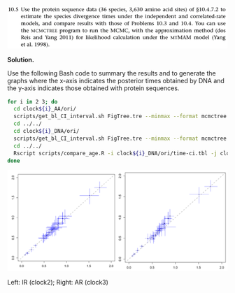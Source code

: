 <p>
  <img src=img/10.5-P.png>
</p>

**Solution.**

Use the following Bash code to summary the results and to generate the
graphs where the x-axis indicates the posterior times obtained by DNA
and the y-axis indicates those obtained with protein sequences.

```Bash
for i in 2 3; do
  cd clock${i}_AA/ori/
  scripts/get_bl_CI_interval.sh FigTree.tre --minmax --format mcmctree --header > time-ci.tbl
  cd ../../
  cd clock${i}_DNA/ori/
  scripts/get_bl_CI_interval.sh FigTree.tre --minmax --format mcmctree --header > time-ci.tbl
  cd ../../
  Rscript scripts/compare_age.R -i clock${i}_DNA/ori/time-ci.tbl -j clock${i}_AA/ori/time-ci.tbl -c blue -o clock${i}_DNAvsAA.pdf -m 0,2
done
```

<p>
  <img src=img/10.5-1.png>
</p>

Left: IR (clock2); Right: AR (clock3)
